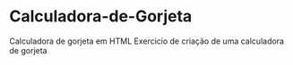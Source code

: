 # Calculadora-de-Gorjeta
Calculadora de gorjeta em HTML
Exercicio de criação de uma calculadora de gorjeta
